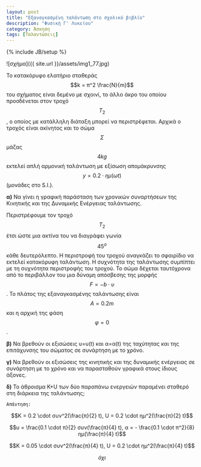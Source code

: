 ```yaml
---
layout: post
title: "Εξαναγκασμένη ταλάντωση στο σχολικό βιβλίο"
description: "Φυσική Γ' Λυκείου"
category: Άσκηση
tags: [Ταλαντώσεις]
---
```

{% include JB/setup %}

![σχήμα]({{ site.url }}/assets/img1_77.jpg) 

Το κατακόρυφο ελατήριο σταθεράς $$k = π^2 \frac{N}{m}$$ του σχήματος είναι δεμένο με σχοινί, το άλλο άκρο του οποίου
προσδένεται στον τροχό $$Τ_2$$, ο οποίος με κατάλληλη διάταξη μπορεί να περιστρέφεται. Αρχικά ο τροχός είναι ακίνητος
και το σώμα $$Σ$$ μάζας $$4kg$$ εκτελεί απλή αρμονική ταλάντωση με εξίσωση απομάκρυνσης $$y = 0.2 \cdot ημ(ωt)$$ (μονάδες στο S.I.).

**α)** Να γίνει η γραφική παράσταση των χρονικών συναρτήσεων της Κινητικής και της Δυναμικής Ενέργειας ταλάντωσης. 

Περιστρέφουμε τον τροχό $$Τ_2$$ έτσι ώστε μια ακτίνα του να διαγράφει γωνία $$45^ο$$ κάθε δευτερόλεπτο. Η περιστροφή 
του τροχού αναγκάζει το σφαιρίδιο να εκτελεί κατακόρυφη ταλάντωση. Η συχνότητα της ταλάντωσης συμπίπτει με τη 
συχνότητα περιστροφής του τροχού. Το σώμα δέχεται ταυτόχρονα από το περιβάλλον του μια δύναμη απόσβεσης της μορφής
 $$F = -b \cdot υ$$. Το πλάτος της εξαναγκασμένης ταλάντωσης είναι $$Α = 0.2m$$ και η αρχική της φάση $$φ=0$$.

**β)** Να βρεθούν οι εξισώσεις υ=υ(t) και α=α(t) της ταχύτητας και της επιτάχυνσης του σώματος σε συνάρτηση με το χρόνο.

**γ)** Να βρεθούν οι εξισώσεις της κινητικής και της δυναμικής ενέργειας σε συνάρτηση με το χρόνο και να παρασταθούν γραφικά στους ίδιους άξονες.

**δ)** Το άθροισμα Κ+U των δύο παραπάνω ενεργειών παραμένει σταθερό στη διάρκεια της ταλάντωσης;


`Απάντηση:`

$$Κ = 0.2 \cdot συν^2(\frac{π}{2} t), U = 0.2 \cdot ημ^2(\frac{π}{2} t)$$

$$υ = \frac{0.1 \cdot π}{2} συν(\frac{π}{4} t), α = - \frac{0.1 \cdot π^2}{8} ημ(\frac{π}{4} t)$$

$$Κ = 0.05 \cdot συν^2(\frac{π}{4} t), U = 0.2 \cdot ημ^2(\frac{π}{4} t)$$

$$όχι$$




